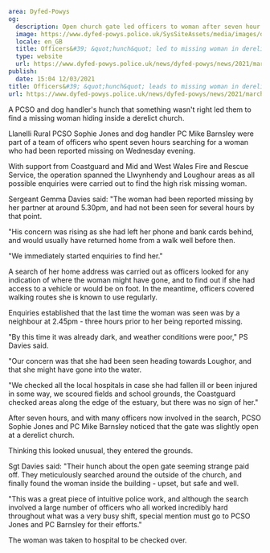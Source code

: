 ```yaml
area: Dyfed-Powys
og:
  description: Open church gate led officers to woman after seven hour search
  image: https://www.dyfed-powys.police.uk/SysSiteAssets/media/images/dyfed-powys/news/news-article-pics/llwynhendy-misper-link-card.png?crop=(43,20,537,280)&amp;w=600&amp;h=300&amp;scale=both
  locale: en_GB
  title: Officers&#39; &quot;hunch&quot; led to missing woman in derelict church
  type: website
  url: https://www.dyfed-powys.police.uk/news/dyfed-powys/news/2021/march-2021/officers-hunch-leads-to-missing-woman-in-derelict-church/
publish:
  date: 15:04 12/03/2021
title: Officers&#39; &quot;hunch&quot; leads to missing woman in derelict church | Dyfed-Powys Police
url: https://www.dyfed-powys.police.uk/news/dyfed-powys/news/2021/march-2021/officers-hunch-leads-to-missing-woman-in-derelict-church/
```

A PCSO and dog handler's hunch that something wasn't right led them to find a missing woman hiding inside a derelict church.

Llanelli Rural PCSO Sophie Jones and dog handler PC Mike Barnsley were part of a team of officers who spent seven hours searching for a woman who had been reported missing on Wednesday evening.

With support from Coastguard and Mid and West Wales Fire and Rescue Service, the operation spanned the Llwynhendy and Loughour areas as all possible enquiries were carried out to find the high risk missing woman.

Sergeant Gemma Davies said: "The woman had been reported missing by her partner at around 5.30pm, and had not been seen for several hours by that point.

"His concern was rising as she had left her phone and bank cards behind, and would usually have returned home from a walk well before then.

"We immediately started enquiries to find her."

A search of her home address was carried out as officers looked for any indication of where the woman might have gone, and to find out if she had access to a vehicle or would be on foot. In the meantime, officers covered walking routes she is known to use regularly.

Enquiries established that the last time the woman was seen was by a neighbour at 2.45pm - three hours prior to her being reported missing.

"By this time it was already dark, and weather conditions were poor," PS Davies said.

"Our concern was that she had been seen heading towards Loughor, and that she might have gone into the water.

"We checked all the local hospitals in case she had fallen ill or been injured in some way, we scoured fields and school grounds, the Coastguard checked areas along the edge of the estuary, but there was no sign of her."

After seven hours, and with many officers now involved in the search, PCSO Sophie Jones and PC Mike Barnsley noticed that the gate was slightly open at a derelict church.

Thinking this looked unusual, they entered the grounds.

Sgt Davies said: "Their hunch about the open gate seeming strange paid off. They meticulously searched around the outside of the church, and finally found the woman inside the building - upset, but safe and well.

"This was a great piece of intuitive police work, and although the search involved a large number of officers who all worked incredibly hard throughout what was a very busy shift, special mention must go to PCSO Jones and PC Barnsley for their efforts."

The woman was taken to hospital to be checked over.
